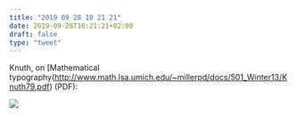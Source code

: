 ```yaml
---
title: "2019 09 28 10 21 21"
date: 2019-09-28T10:21:21+02:00
draft: false
type: "tweet"
---
```

Knuth, on [Mathematical typography(http://www.math.lsa.umich.edu/~millerpd/docs/501_Winter13/Knuth79.pdf) (PDF):

![](/img/2019-09-28-10-21-18.png)
